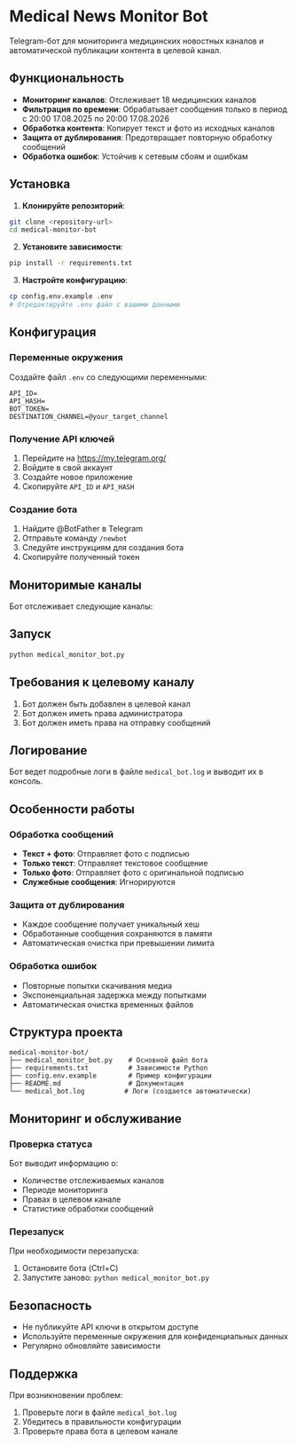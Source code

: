 # Medical News Monitor Bot

Telegram-бот для мониторинга медицинских новостных каналов и автоматической публикации контента в целевой канал.

## Функциональность

- **Мониторинг каналов**: Отслеживает 18 медицинских каналов
- **Фильтрация по времени**: Обрабатывает сообщения только в период с 20:00 17.08.2025 по 20:00 17.08.2026
- **Обработка контента**: Копирует текст и фото из исходных каналов
- **Защита от дублирования**: Предотвращает повторную обработку сообщений
- **Обработка ошибок**: Устойчив к сетевым сбоям и ошибкам

## Установка

1. **Клонируйте репозиторий**:
```bash
git clone <repository-url>
cd medical-monitor-bot
```

2. **Установите зависимости**:
```bash
pip install -r requirements.txt
```

3. **Настройте конфигурацию**:
```bash
cp config.env.example .env
# Отредактируйте .env файл с вашими данными
```

## Конфигурация

### Переменные окружения

Создайте файл `.env` со следующими переменными:

```env
API_ID=
API_HASH=
BOT_TOKEN=
DESTINATION_CHANNEL=@your_target_channel
```

### Получение API ключей

1. Перейдите на https://my.telegram.org/
2. Войдите в свой аккаунт
3. Создайте новое приложение
4. Скопируйте `API_ID` и `API_HASH`

### Создание бота

1. Найдите @BotFather в Telegram
2. Отправьте команду `/newbot`
3. Следуйте инструкциям для создания бота
4. Скопируйте полученный токен

## Мониторимые каналы

Бот отслеживает следующие каналы:


## Запуск

```bash
python medical_monitor_bot.py
```

## Требования к целевому каналу

1. Бот должен быть добавлен в целевой канал
2. Бот должен иметь права администратора
3. Бот должен иметь права на отправку сообщений

## Логирование

Бот ведет подробные логи в файле `medical_bot.log` и выводит их в консоль.

## Особенности работы

### Обработка сообщений
- **Текст + фото**: Отправляет фото с подписью
- **Только текст**: Отправляет текстовое сообщение
- **Только фото**: Отправляет фото с оригинальной подписью
- **Служебные сообщения**: Игнорируются

### Защита от дублирования
- Каждое сообщение получает уникальный хеш
- Обработанные сообщения сохраняются в памяти
- Автоматическая очистка при превышении лимита

### Обработка ошибок
- Повторные попытки скачивания медиа
- Экспоненциальная задержка между попытками
- Автоматическая очистка временных файлов

## Структура проекта

```
medical-monitor-bot/
├── medical_monitor_bot.py    # Основной файл бота
├── requirements.txt          # Зависимости Python
├── config.env.example        # Пример конфигурации
├── README.md                 # Документация
└── medical_bot.log          # Логи (создается автоматически)
```

## Мониторинг и обслуживание

### Проверка статуса
Бот выводит информацию о:
- Количестве отслеживаемых каналов
- Периоде мониторинга
- Правах в целевом канале
- Статистике обработки сообщений

### Перезапуск
При необходимости перезапуска:
1. Остановите бота (Ctrl+C)
2. Запустите заново: `python medical_monitor_bot.py`

## Безопасность

- Не публикуйте API ключи в открытом доступе
- Используйте переменные окружения для конфиденциальных данных
- Регулярно обновляйте зависимости

## Поддержка

При возникновении проблем:
1. Проверьте логи в файле `medical_bot.log`
2. Убедитесь в правильности конфигурации
3. Проверьте права бота в целевом канале
